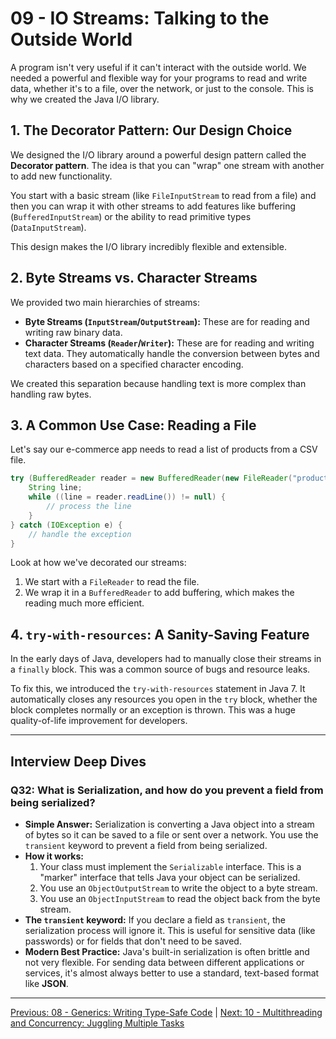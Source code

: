 # 09 - IO Streams: Talking to the Outside World

A program isn't very useful if it can't interact with the outside world. We needed a powerful and flexible way for your programs to read and write data, whether it's to a file, over the network, or just to the console. This is why we created the Java I/O library.

## 1. The Decorator Pattern: Our Design Choice

We designed the I/O library around a powerful design pattern called the **Decorator pattern**. The idea is that you can "wrap" one stream with another to add new functionality.

You start with a basic stream (like `FileInputStream` to read from a file) and then you can wrap it with other streams to add features like buffering (`BufferedInputStream`) or the ability to read primitive types (`DataInputStream`).

This design makes the I/O library incredibly flexible and extensible.

## 2. Byte Streams vs. Character Streams

We provided two main hierarchies of streams:

*   **Byte Streams (`InputStream`/`OutputStream`):** These are for reading and writing raw binary data.
*   **Character Streams (`Reader`/`Writer`):** These are for reading and writing text data. They automatically handle the conversion between bytes and characters based on a specified character encoding.

We created this separation because handling text is more complex than handling raw bytes.

## 3. A Common Use Case: Reading a File

Let's say our e-commerce app needs to read a list of products from a CSV file.

```java
try (BufferedReader reader = new BufferedReader(new FileReader("products.csv"))) {
    String line;
    while ((line = reader.readLine()) != null) {
        // process the line
    }
} catch (IOException e) {
    // handle the exception
}
```

Look at how we've decorated our streams:
1.  We start with a `FileReader` to read the file.
2.  We wrap it in a `BufferedReader` to add buffering, which makes the reading much more efficient.

## 4. `try-with-resources`: A Sanity-Saving Feature

In the early days of Java, developers had to manually close their streams in a `finally` block. This was a common source of bugs and resource leaks.

To fix this, we introduced the `try-with-resources` statement in Java 7. It automatically closes any resources you open in the `try` block, whether the block completes normally or an exception is thrown. This was a huge quality-of-life improvement for developers.

---

## Interview Deep Dives

### Q32: What is Serialization, and how do you prevent a field from being serialized?

*   **Simple Answer:** Serialization is converting a Java object into a stream of bytes so it can be saved to a file or sent over a network. You use the `transient` keyword to prevent a field from being serialized.
*   **How it works:**
    1.  Your class must implement the `Serializable` interface. This is a "marker" interface that tells Java your object can be serialized.
    2.  You use an `ObjectOutputStream` to write the object to a byte stream.
    3.  You use an `ObjectInputStream` to read the object back from the byte stream.
*   **The `transient` keyword:** If you declare a field as `transient`, the serialization process will ignore it. This is useful for sensitive data (like passwords) or for fields that don't need to be saved.
*   **Modern Best Practice:** Java's built-in serialization is often brittle and not very flexible. For sending data between different applications or services, it's almost always better to use a standard, text-based format like **JSON**.

---

[Previous: 08 - Generics: Writing Type-Safe Code](../08-Generics/README.md) | [Next: 10 - Multithreading and Concurrency: Juggling Multiple Tasks](../10-Multithreading-and-Concurrency/README.md)
